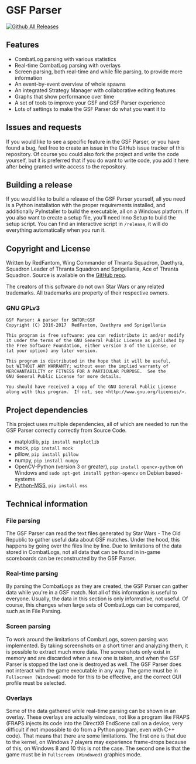 # GSF Parser
[![Github All Releases](https://img.shields.io/github/downloads/RedFantom/GSF-Parser/total.svg)](https://www.github.com/RedFantom/GSF-Parser/Releases)

## Features
- CombatLog parsing with various statistics
- Real-time CombatLog parsing with overlays
- Screen parsing, both real-time and while file parsing, to provide more information
- An event-by-event overview of whole spawns
- An integrated Strategy Manager with collaborative editing features
- Graphs that show performance over time
- A set of tools to improve your GSF and GSF Parser experience
- Lots of settings to make the GSF Parser do what you want it to

## Issues and requests
If you would like to see a specific feature in the GSF Parser, or you have found a bug, feel free to create an issue
in the GitHub issue tracker of this repository. Of course you could also fork the project and write the code yourself,
but it is preferred that if you do want to write code, you add it here after being granted write access to the
repository.

## Building a release
If you would like to build a release of the GSF Parser yourself, all you need is a Python installation with the proper
requirements installed, and additionally PyInstaller to build the executable, all on a Windows platform. If you also
want to create a setup file, you'll need Inno Setup to build the setup script. You can find an interactive script in
`/release`, it will do everything automatically when you run it.

## Copyright and License
Written by RedFantom, Wing Commander of Thranta Squadron, Daethyra,
Squadron Leader of Thranta Squadron and Sprigellania, Ace of Thranta
Squadron. Source is available on the [GitHub repo](https://github.com/RedFantom/GSF-Parser).

The creators of this software do not own Star Wars or any related trademarks. All
trademarks are property of their respective owners.

### GNU GPLv3

    GSF Parser: A parser for SWTOR:GSF
    Copyright (C) 2016-2017  RedFantom, Daethyra and Sprigellania

    This program is free software: you can redistribute it and/or modify
    it under the terms of the GNU General Public License as published by
    the Free Software Foundation, either version 3 of the License, or
    (at your option) any later version.

    This program is distributed in the hope that it will be useful,
    but WITHOUT ANY WARRANTY; without even the implied warranty of
    MERCHANTABILITY or FITNESS FOR A PARTICULAR PURPOSE.  See the
    GNU General Public License for more details.

    You should have received a copy of the GNU General Public License
    along with this program.  If not, see <http://www.gnu.org/licenses/>.

## Project dependencies
This project uses multiple dependencies, all of which are needed to run the GSF Parser correctly correctly from Source
Code.
- matplotlib, `pip install matplotlib`
- mock, `pip install mock`
- pillow, `pip install pillow`
- numpy, `pip install numpy`
- OpenCV-Python (version 3 or greater), `pip install opencv-python` on Windows and `sudo apt-get install python-opencv` on Debian based-systems
- [Python-MSS](https://github.com/BoboTiG/python-mss), `pip install mss`


## Technical information

### File parsing
The GSF Parser can read the text files generated by Star Wars - The Old Republic to gather useful data about GSF
matches. Under the hood, this happens by going over the files line by line. Due to limitations of the data stored in
CombatLogs, not all data that can be found in in-game scoreboards can be reconstructed by the GSF Parser.

### Real-time parsing
By parsing the CombatLogs as they are created, the GSF Parser can gather data while you're in a GSF match. Not all of
this information is useful to everyone. Usually, the data in this section is only informative, not useful. Of course,
this changes when large sets of CombatLogs can be compared, such as in File Parsing.

### Screen parsing
To work around the limitations of CombatLogs, screen parsing was implemented. By taking screenshots on a short timer and
analyzing them, it is possible to extract much more data. The screenshots only exist in memory and are discarded when a
new one is taken, and when the GSF Parser is stopped the last one is destroyed as well. The GSF Parser does not interact
with the game executable in any way. The game must be in `Fullscreen (Windowed)` mode for this to be effective, and the
correct GUI profile must be selected.

### Overlays
Some of the data gathered while real-time parsing can be shown in an overlay. These overlays are actually windows, not
like a program like FRAPS (FRAPS injects its code into the DirectX9 EndScene call on a device, very difficult if not
impossible to do from a Python program, even with C++ code). That means that there are some limitations. The first one
is that due to the kernel, on Windows 7 players may experience frame-drops because of this, on Windows 8 and 10 this is
not the case. The second one is that the game must be in `Fullscreen (Windowed)` graphics mode.
